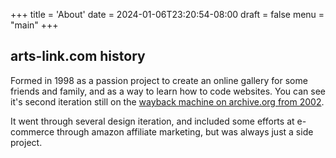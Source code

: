 +++
title = 'About'
date = 2024-01-06T23:20:54-08:00
draft = false
menu = "main"
+++

## arts-link.com history

Formed in 1998 as a passion project to create an online gallery for some friends and family, and as a way to learn how to code websites.  You can see it's second iteration still on the [wayback machine on archive.org from 2002](https://web.archive.org/web/20020220112908/http://www.arts-link.com:80/).

It went through several design iteration, and included some efforts at e-commerce through amazon affiliate marketing, but was always just a side project.